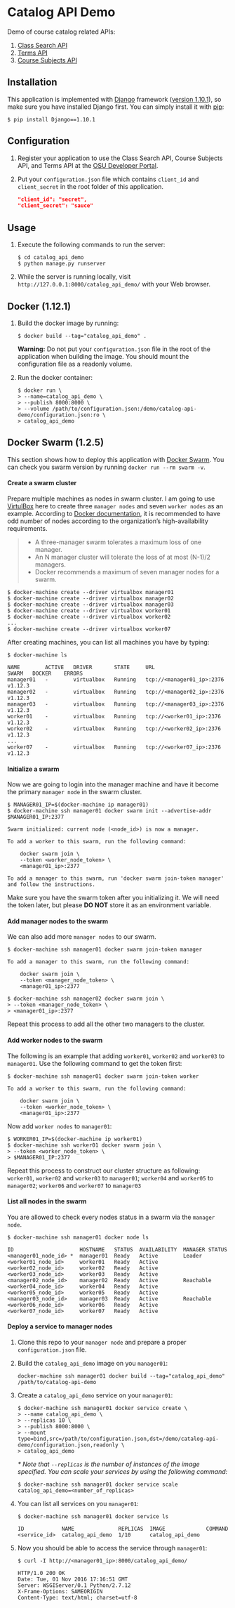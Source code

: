 Catalog API Demo
================

Demo of course catalog related APIs:

1. [Class Search API](https://github.com/osu-mist/class-search-api)
2. [Terms API](https://github.com/osu-mist/terms-api)
3. [Course Subjects API](https://github.com/osu-mist/course-subjects-api)

Installation
------------

This application is implemented with [Django](https://www.djangoproject.com/) framework ([version 1.10.1](https://docs.djangoproject.com/en/1.10/releases/1.10.1/)), so make sure you have installed Django first. You can simply install it with [pip](https://pip.pypa.io/en/latest/):
	
```
$ pip install Django==1.10.1
```

Configuration
-------------

1. Register your application to use the Class Search API, Course Subjects API, and Terms API at the [OSU Developer Portal](https://developer.oregonstate.edu/).
2. Put your `configuration.json` file which contains `client_id` and `client_secret` in the root folder of this application.

	```json
	"client_id": "secret",
	"client_secret": "sauce"
	```

Usage
-----

1. Execute the following commands to run the server:

	```
	$ cd catalog_api_demo
	$ python manage.py runserver
	```

2. While the server is running locally, visit `http://127.0.0.1:8000/catalog_api_demo/` with your Web browser.

Docker (1.12.1)
---------------

1. Build the docker image by running:
	
	```
	$ docker build --tag="catalog_api_demo" .
	```
	
	**Warning:** Do not put your `configuration.json` file in the root of the application when building the image. You should mount the configuration file as a readonly volume.

2. Run the docker container:
	
	```
	$ docker run \
	> --name=catalog_api_demo \
	> --publish 8000:8000 \
	> --volume /path/to/configuration.json:/demo/catalog-api-demo/configuration.json:ro \
	> catalog_api_demo
	```

Docker Swarm (1.2.5)
------------

This section shows how to deploy this application with [Docker Swarm](https://docs.docker.com/swarm/).
You can check you swarm version by running `docker run --rm swarm -v`.

#### Create a swarm cluster

Prepare multiple machines as nodes in swarm cluster. I am going to use [VirtulBox](https://www.virtualbox.org/) here to create three `manager nodes` and seven `worker nodes` as an example. According to [Docker documentation](https://docs.docker.com/engine/swarm/how-swarm-mode-works/nodes/), it is recommended to have odd number of nodes according to the organization’s high-availability requirements.

> * A three-manager swarm tolerates a maximum loss of one manager.
> * An N manager cluster will tolerate the loss of at most (N-1)/2 managers.
> * Docker recommends a maximum of seven manager nodes for a swarm.

```
$ docker-machine create --driver virtualbox manager01
$ docker-machine create --driver virtualbox manager02
$ docker-machine create --driver virtualbox manager03
$ docker-machine create --driver virtualbox worker01
$ docker-machine create --driver virtualbox worker02
...
$ docker-machine create --driver virtualbox worker07
```

After creating machines, you can list all machines you have by typing:

```
$ docker-machine ls

NAME        ACTIVE   DRIVER       STATE     URL                         SWARM   DOCKER    ERRORS
manager01   -        virtualbox   Running   tcp://<manager01_ip>:2376           v1.12.3
manager02   -        virtualbox   Running   tcp://<manager02_ip>:2376           v1.12.3
manager03   -        virtualbox   Running   tcp://<manager03_ip>:2376           v1.12.3
worker01    -        virtualbox   Running   tcp://<worker01_ip>:2376            v1.12.3
worker02    -        virtualbox   Running   tcp://<worker02_ip>:2376            v1.12.3
...
worker07    -        virtualbox   Running   tcp://<worker07_ip>:2376            v1.12.3
```

#### Initialize a swarm

Now we are going to login into the manager machine and have it become the primary `manager node` in the swarm cluster.

```
$ MANAGER01_IP=$(docker-machine ip manager01)
$ docker-machine ssh manager01 docker swarm init --advertise-addr $MANAGER01_IP:2377

Swarm initialized: current node (<node_id>) is now a manager.

To add a worker to this swarm, run the following command:

	docker swarm join \
	--token <worker_node_token> \
	<manager01_ip>:2377

To add a manager to this swarm, run 'docker swarm join-token manager' and follow the instructions.
```

Make sure you have the swarm token after you initializing it. We will need the token later, but please **DO NOT** store it as an environment variable. 

#### Add manager nodes to the swarm

We can also add more `manager nodes` to our swarm.

```
$ docker-machine ssh manager01 docker swarm join-token manager

To add a manager to this swarm, run the following command:

    docker swarm join \
    --token <manager_node_token> \
    <manager01_ip>:2377
```

```
$ docker-machine ssh manager02 docker swarm join \
> --token <manager_node_token> \
> <manager01_ip>:2377
```

Repeat this process to add all the other two managers to the cluster.

#### Add worker nodes to the swarm

The following is an example that adding `worker01`, `worker02` and `worker03` to `manager01`. Use the following command to get the token first:

```
$ docker-machine ssh manager01 docker swarm join-token worker

To add a worker to this swarm, run the following command:

	docker swarm join \
	--token <worker_node_token> \
	<manager01_ip>:2377
```

Now add `worker nodes` to `manager01`:

```
$ WORKER01_IP=$(docker-machine ip worker01)
$ docker-machine ssh worker01 docker swarm join \
> --token <worker_node_token> \
> $MANAGER01_IP:2377
```

Repeat this process to construct our cluster structure as following:
`worker01`, `worker02` and `worker03` to `manager01`;
`worker04` and `worker05` to `manager02`;
`worker06` and `worker07` to `manager03`

#### List all nodes in the swarm

You are allowed to check every nodes status in a swarm via the `manager node`.

```
$ docker-machine ssh manager01 docker node ls

ID                     HOSTNAME   STATUS  AVAILABILITY  MANAGER STATUS
<manager01_node_id> *  manager01  Ready   Active        Leader
<worker01_node_id>     worker01   Ready   Active
<worker02_node_id>     worker02   Ready   Active
<worker03_node_id>     worker03   Ready   Active
<manager02_node_id>    manager02  Ready   Active        Reachable
<worker04_node_id>     worker04   Ready   Active
<worker05_node_id>     worker05   Ready   Active
<manager03_node_id>    manager03  Ready   Active        Reachable
<worker06_node_id>     worker06   Ready   Active
<worker07_node_id>     worker07   Ready   Active
```

#### Deploy a service to manager nodes

1. Clone this repo to your `manager node` and prepare a proper `configuration.json` file.

2. Build the `catalog_api_demo` image on you `manager01`:

	```
	docker-machine ssh manager01 docker build --tag="catalog_api_demo" /path/to/catalog-api-demo
	```

2. Create a `catalog_api_demo` service on your `manager01`:

	```
	$ docker-machine ssh manager01 docker service create \
	> --name catalog_api_demo \
	> --replicas 10 \
	> --publish 8000:8000 \
	> --mount type=bind,src=/path/to/configuration.json,dst=/demo/catalog-api-demo/configuration.json,readonly \
	> catalog_api_demo
	```

	_* Note that `--replicas` is the number of instances of the image specified. You can scale your services by using the following command:_

	```
	$ docker-machine ssh manager01 docker service scale catalog_api_demo=<number_of_replicas>
	```

3. You can list all services on you `manager01`:

	```
	$ docker-machine ssh manager01 docker service ls

	ID            NAME              REPLICAS  IMAGE             COMMAND
	<service_id>  catalog_api_demo  1/10      catalog_api_demo
	```

4. Now you should be able to access the service through `manager01`:

	```
	$ curl -I http://<manager01_ip>:8000/catalog_api_demo/

	HTTP/1.0 200 OK
	Date: Tue, 01 Nov 2016 17:16:51 GMT
	Server: WSGIServer/0.1 Python/2.7.12
	X-Frame-Options: SAMEORIGIN
	Content-Type: text/html; charset=utf-8
	```